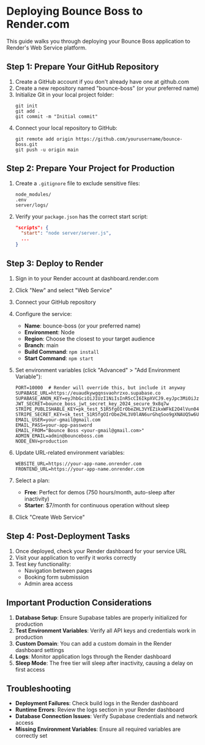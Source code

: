 # Deploying Bounce Boss to Render.com

This guide walks you through deploying your Bounce Boss application to Render's Web Service platform.

## Step 1: Prepare Your GitHub Repository

1. Create a GitHub account if you don't already have one at github.com
2. Create a new repository named "bounce-boss" (or your preferred name)
3. Initialize Git in your local project folder:
   ```
   git init
   git add .
   git commit -m "Initial commit"
   ```
4. Connect your local repository to GitHub:
   ```
   git remote add origin https://github.com/yourusername/bounce-boss.git
   git push -u origin main
   ```

## Step 2: Prepare Your Project for Production

1. Create a `.gitignore` file to exclude sensitive files:
   ```
   node_modules/
   .env
   server/logs/
   ```

2. Verify your `package.json` has the correct start script:
   ```json
   "scripts": {
     "start": "node server/server.js",
     ...
   }
   ```

## Step 3: Deploy to Render

1. Sign in to your Render account at dashboard.render.com
2. Click "New" and select "Web Service"
3. Connect your GitHub repository
4. Configure the service:
   - **Name**: bounce-boss (or your preferred name)
   - **Environment**: Node
   - **Region**: Choose the closest to your target audience
   - **Branch**: main
   - **Build Command**: `npm install`
   - **Start Command**: `npm start`

5. Set environment variables (click "Advanced" > "Add Environment Variable"):
   ```
   PORT=10000  # Render will override this, but include it anyway
   SUPABASE_URL=https://euaudkywgqnsvaohrzxo.supabase.co
   SUPABASE_ANON_KEY=eyJhbGciOiJIUzI1NiIsInR5cCI6IkpXVCJ9.eyJpc3MiOiJzdXBhYmFzZSIsInJlZiI6ImV1YXVka3l3Z3Fuc3Zhb2hyenhvIiwicm9sZSI6ImFub24iLCJpYXQiOjE3NDI2NzUwOTIsImV4cCI6MjA1ODI1MTA5Mn0.J7cy1tI4OzW9fhYef3Y1V4bNjHWbA4ZQ983qUsAgcrk
   JWT_SECRET=bounce_boss_jwt_secret_key_2024_secure_9x8q7w
   STRIPE_PUBLISHABLE_KEY=pk_test_51R5fgOIrObeZHL3VYEZikxWFkE2O4lVun04cVBQYteFzWhTAFuaMVkUerfodhqEP5dNThIE6AkS47S6dYQCawnpa002jcjUkXo
   STRIPE_SECRET_KEY=sk_test_51R5fgOIrObeZHL3V0lAN6urGhqSoo9gXNAUQ5w6U6YSqZLXlgXc0zQBiCONcnRMR3vPkcCK8J2x8Hy9LbjKL6gmo00dDVAvLoX
   EMAIL_USER=your-gmail@gmail.com
   EMAIL_PASS=your-app-password
   EMAIL_FROM="Bounce Boss <your-gmail@gmail.com>"
   ADMIN_EMAIL=admin@bounceboss.com
   NODE_ENV=production
   ```

6. Update URL-related environment variables:
   ```
   WEBSITE_URL=https://your-app-name.onrender.com
   FRONTEND_URL=https://your-app-name.onrender.com
   ```

7. Select a plan:
   - **Free**: Perfect for demos (750 hours/month, auto-sleep after inactivity)
   - **Starter**: $7/month for continuous operation without sleep

8. Click "Create Web Service"

## Step 4: Post-Deployment Tasks

1. Once deployed, check your Render dashboard for your service URL
2. Visit your application to verify it works correctly
3. Test key functionality:
   - Navigation between pages
   - Booking form submission
   - Admin area access

## Important Production Considerations

1. **Database Setup**: Ensure Supabase tables are properly initialized for production
2. **Test Environment Variables**: Verify all API keys and credentials work in production
3. **Custom Domain**: You can add a custom domain in the Render dashboard settings
4. **Logs**: Monitor application logs through the Render dashboard
5. **Sleep Mode**: The free tier will sleep after inactivity, causing a delay on first access

## Troubleshooting

- **Deployment Failures**: Check build logs in the Render dashboard
- **Runtime Errors**: Review the logs section in your Render dashboard
- **Database Connection Issues**: Verify Supabase credentials and network access
- **Missing Environment Variables**: Ensure all required variables are correctly set
